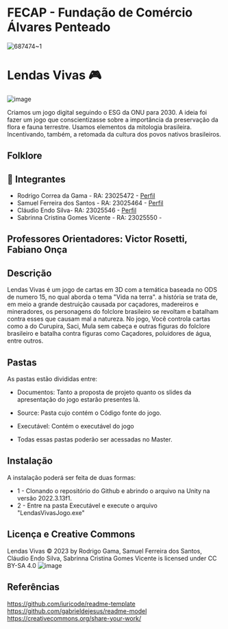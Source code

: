 # FECAP - Fundação de Comércio Álvares Penteado

![687474~1](https://github.com/2023-2-MCC1/Projeto3/assets/91343687/4d94a246-7dd9-4788-99ff-66753a097c3c)

# Lendas Vivas 🎮

![image](https://cdn.discordapp.com/attachments/1163969788813516811/1176714375604744264/IMG_6388.png?ex=656fdfa9&is=655d6aa9&hm=668c134884153f1fdf1a9c90c6ab0d81203ed9d57a71d6f2a186676962462b01&)

Criamos um jogo digital seguindo o ESG da ONU para 2030. A ideia foi fazer um jogo que conscientizasse sobre a importância da preservação da flora e fauna terrestre. Usamos elementos da mitologia brasileira. Incentivando, também, a retomada da cultura dos povos nativos brasileiros.

## Folklore

## 🚀 Integrantes

* Rodrigo Correa da Gama - RA: 23025472 - [Perfil](https://github.com/FRgama)
* Samuel Ferreira dos Santos - RA: 23025464 - [Perfil](https://github.com/sael15el)
* Cláudio Endo Silva- RA: 23025546 - [Perfil](https://github.com/claudioendoosilva)
* Sabrinna Cristina Gomes Vicente - RA: 23025550 - []()

## Professores Orientadores: Victor Rosetti, Fabiano Onça

## Descrição

Lendas Vivas é um jogo de cartas em 3D com a temática baseada no ODS de numero 15, no qual aborda o tema "Vida na terra". a história se trata de, em meio a grande destruição causada por caçadores, madereiros e mineradores, os personagens do folclore brasileiro se revoltam e batalham contra esses que causam mal a natureza. No jogo, Você controla cartas como a do Curupira, Saci, Mula sem cabeça e outras figuras do folclore brasileiro e batalha contra figuras como Caçadores, poluidores de água, entre outros.

## Pastas

 As pastas estão divididas entre:

* Documentos: Tanto a proposta de projeto quanto os slides da apresentação do jogo estarão presentes lá.
* Source: Pasta cujo contém o Código fonte do jogo.
* Executável: Contém o executável do jogo

* Todas essas pastas poderão ser acessadas no Master.



## Instalação

A instalação poderá ser feita de duas formas:

* 1 -  Clonando o repositório do Github e abrindo o arquivo na Unity na versão 2022.3.13f1.
* 2 - Entre na pasta Executável e execute o arquivo "LendasVivasJogo.exe"



## Licença e Creative Commons

Lendas Vivas © 2023 by Rodrigo Gama, Samuel Ferreira dos Santos, Cláudio Endo Silva, Sabrinna Cristina Gomes Vicente is licensed under CC BY-SA 4.0 ![image](https://github.com/2023-2-MCC1/Projeto3/assets/121040163/e30bc38c-b5df-46d3-9465-10106e1fba2d)

## Referências

https://github.com/iuricode/readme-template
https://github.com/gabrieldejesus/readme-model
https://creativecommons.org/share-your-work/


 



